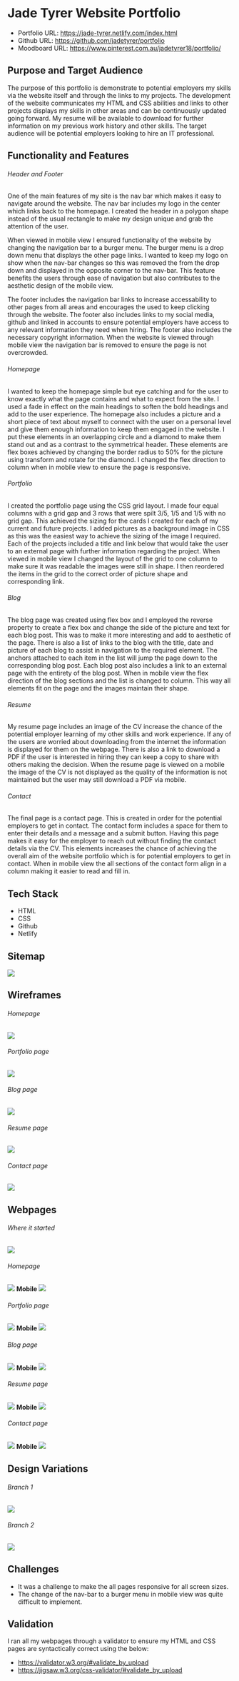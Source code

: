 # Jade Tyrer Website Portfolio
- Portfolio URL: https://jade-tyrer.netlify.com/index.html
- Github URL: https://github.com/jadetyrer/portfolio
- Moodboard URL: https://www.pinterest.com.au/jadetyrer18/portfolio/

## Purpose and Target Audience

The purpose of this portfolio is demonstrate to potential employers my skills via the website itself and through the links to my projects. The development of the website communicates my HTML and CSS abilities and links to other projects displays my skills in other areas and can be continuously updated going forward. My resume will be available to download for further information on my previous work history and other skills. The target audience will be potential employers looking to hire an IT professional. 

## Functionality and Features

###### Header and Footer
One of the main features of my site is the nav bar which makes it easy to navigate around the website. The nav bar includes my logo in the center which links back to the homepage. I created the header in a polygon shape instead of the usual rectangle to make my design unique and grab the attention of the user. 

When viewed in mobile view I ensured functionality of the website by changing the navigation bar to a burger menu. The burger menu is a drop down menu that displays the other page links. I wanted to keep my logo on show when the nav-bar changes so this was removed the from the drop down and displayed in the opposite corner to the nav-bar. This feature benefits the users through ease of navigation but also contributes to the aesthetic design of the mobile view. 

The footer includes the navigation bar links to increase accessability to other pages from all areas and encourages the used to keep clicking through the website. The footer also includes links to my social media, github and linked in accounts to ensure potential employers have access to any relevant information they need when hiring. The footer also includes the necessary copyright information. When the website is viewed through mobile view the navigation bar is removed to ensure the page is not overcrowded.

###### Homepage
I wanted to keep the homepage simple but eye catching and for the user to know exactly what the page contains and what to expect from the site. I used a fade in effect on the main headings to soften the bold headings and add to the user experience. The homepage also includes a picture and a short piece of text about myself to connect with the user on a personal level and give them enough information to keep them engaged in the website. I put these elements in an overlapping circle and a diamond to make them stand out and as a contrast to the symmetrical header. These elements are flex boxes achieved by changing the border radius to 50% for the picture using transform and rotate for the diamond. I changed the flex direction to column when in mobile view to ensure the page is responsive.

###### Portfolio
I created the portfolio page using the CSS grid layout. I made four equal columns with a grid gap and 3 rows that were spilt 3/5, 1/5 and 1/5 with no grid gap. This achieved the sizing for the cards I created for each of my current and future projects. I added pictures as a background image in CSS as this was the easiest way to achieve the sizing of the image I required. Each of the projects included a title and link below that would take the user to an external page with further information regarding the project. When viewed in mobile view I changed the layout of the grid to one column to make sure it was readable the images were still in shape. I then reordered the items in the grid to the correct order of picture shape and corresponding link. 

###### Blog
The blog page was created using flex box and I employed the reverse property to create a flex box and change the side of the picture and text for each blog post. This was to make it more interesting and add to aesthetic of the page. There is also a list of links to the blog with the title, date and picture of each blog to assist in navigation to the required element. The anchors attached to each item in the list will jump the page down to the corresponding blog post. Each blog post also includes a link to an external page with the entirety of the blog post. When in mobile view the flex direction of the blog sections and the list is changed to column. This way all elements fit on the page and the images maintain their shape. 

###### Resume
My resume page includes an image of the CV increase the chance of the potential employer learning of my other skills and work experience. If any of the users are worried about downloading from the internet the information is displayed for them on the webpage. There is also a link to download a PDF if the user is interested in hiring they can keep a copy to share with others making the decision. When the resume page is viewed on a mobile the image of the CV is not displayed as the quality of the information is not maintained but the user may still download a PDF via mobile. 

###### Contact
The final page is a contact page. This is created in order for the potential employers to get in contact. The contact form includes a space for them to enter their details and a message and a submit button. Having this page makes it easy for the employer to reach out without finding the contact details via the CV. This elements increases the chance of achieving the overall aim of the website portfolio which is for potential employers to get in contact. When in mobile view the all sections of the contact form align in a column making it easier to read and fill in. 


## Tech Stack
- HTML
- CSS
- Github
- Netlify

## Sitemap 

![](docs/sitemap.png)

## Wireframes

###### Homepage
![](docs/wireframe-homepage.png)

###### Portfolio page 
![](docs/wireframe-portfolio.png)

###### Blog page
![](docs/wireframe-blog.png)

###### Resume page
![](docs/wireframe-resume.png)

###### Contact page
![](docs/wireframe-form.png)

## Webpages 

###### Where it started 
![](docs/start.png)

###### Homepage
![](docs/homepage-final.png)
<b>Mobile</b>
 ![](docs/homepage-mobile.png)

###### Portfolio page 
![](docs/portfolio-final.png)
<b>Mobile</b>
![](docs/portfolio-mobile.png)

###### Blog page
![](docs/blog-final.png)
<b>Mobile</b>
![](docs/blog-mobile.png)

###### Resume page
![](docs/resume-final.png)
<b>Mobile</b>
![](docs/resume-mobile.png)

###### Contact page
![](docs/contact-final.png)
<b>Mobile</b>
![](docs/contact-mobile.png)

## Design Variations
###### Branch 1
![](docs/variation-1.png)
###### Branch 2
![](docs/variation-2.png)

## Challenges
- It was a challenge to make the all pages responsive for all screen sizes. 
- The change of the nav-bar to a burger menu in mobile view was quite difficult to implement.

## Validation 
I ran all my webpages through a validator to ensure my HTML and CSS pages are syntactically correct using the below: 
- https://validator.w3.org/#validate_by_upload
- https://jigsaw.w3.org/css-validator/#validate_by_upload
